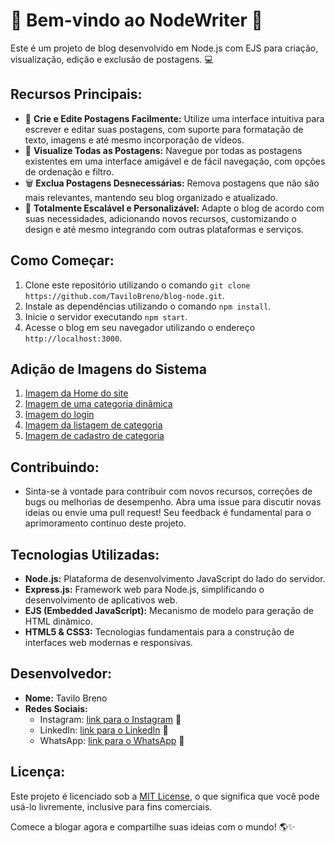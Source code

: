 # 🚀 Bem-vindo ao NodeWriter 📝

Este é um projeto de blog desenvolvido em Node.js com EJS para criação, visualização, edição e exclusão de postagens. 💻

## Recursos Principais:
- 📝 **Crie e Edite Postagens Facilmente:** Utilize uma interface intuitiva para escrever e editar suas postagens, com suporte para formatação de texto, imagens e até mesmo incorporação de vídeos.
- 👀 **Visualize Todas as Postagens:** Navegue por todas as postagens existentes em uma interface amigável e de fácil navegação, com opções de ordenação e filtro.
- 🗑️ **Exclua Postagens Desnecessárias:** Remova postagens que não são mais relevantes, mantendo seu blog organizado e atualizado.
- 🚀 **Totalmente Escalável e Personalizável:** Adapte o blog de acordo com suas necessidades, adicionando novos recursos, customizando o design e até mesmo integrando com outras plataformas e serviços.

## Como Começar:
1. Clone este repositório utilizando o comando `git clone https://github.com/TaviloBreno/blog-node.git`.
2. Instale as dependências utilizando o comando `npm install`.
3. Inicie o servidor executando `npm start`.
4. Acesse o blog em seu navegador utilizando o endereço `http://localhost:3000`.

## Adição de Imagens do Sistema
1. [Imagem da Home do site](public/img/Captura%20de%20tela%202024-03-10%20113246.png)
2. [Imagem de uma categoria dinãmica](/modulo_07/public/img/Captura%20de%20tela%202024-03-10%20113313.png)
3. [Imagem do login](/modulo_07/public/img/Captura%20de%20tela%202024-03-10%20113344.png)
4. [Imagem da listagem de categoria](/modulo_07/public/img/Captura%20de%20tela%202024-03-10%20113404.png)
5. [Imagem de cadastro de categoria](/modulo_07/public/img/Captura%20de%20tela%202024-03-10%20113419.png)

## Contribuindo:
- Sinta-se à vontade para contribuir com novos recursos, correções de bugs ou melhorias de desempenho. Abra uma issue para discutir novas ideias ou envie uma pull request! Seu feedback é fundamental para o aprimoramento contínuo deste projeto.

## Tecnologias Utilizadas:
- **Node.js:** Plataforma de desenvolvimento JavaScript do lado do servidor.
- **Express.js:** Framework web para Node.js, simplificando o desenvolvimento de aplicativos web.
- **EJS (Embedded JavaScript):** Mecanismo de modelo para geração de HTML dinâmico.
- **HTML5 & CSS3:** Tecnologias fundamentais para a construção de interfaces web modernas e responsivas.

## Desenvolvedor:
- **Nome:** Tavilo Breno
- **Redes Sociais:**
  - Instagram: [link para o Instagram](https://www.instagram.com/bweb02/) 📸
  - LinkedIn: [link para o LinkedIn](https://www.linkedin.com/in/tavilo-breno-barbosa-pessoa-b11238a2/) 🔗
  - WhatsApp: [link para o WhatsApp](https://api.whatsapp.com/send?+558899523366) 📱

## Licença:
Este projeto é licenciado sob a [MIT License](LICENSE), o que significa que você pode usá-lo livremente, inclusive para fins comerciais.

Comece a blogar agora e compartilhe suas ideias com o mundo! 🌎✨
